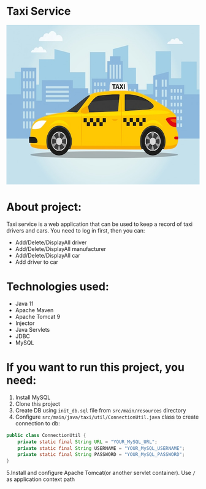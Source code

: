 # Taxi Service
<p align = "center">
<img alt="Taxi picture" height="417" src="src/main/resources/images/taxi.jpg">
</p>

# About project:
Taxi service is a web application that can be used to keep a record of taxi drivers and cars. You need to log in first, then you can:

- Add/Delete/DisplayAll driver
- Add/Delete/DisplayAll manufacturer
- Add/Delete/DisplayAll car
- Add driver to car

# Technologies used:

- Java 11
- Apache Maven
- Apache Tomcat 9
- Injector
- Java Servlets
- JDBC
- MySQL

# If you want to run this project, you need:
1. Install MySQL
2. Clone this project
3. Create DB using `init_db.sql` file from `src/main/resources` directory
4. Configure `src/main/java/taxi/util/ConnectionUtil.java` class to create connection to db:
```java
public class ConnectionUtil {
    private static final String URL = "YOUR_MySQL_URL";
    private static final String USERNAME = "YOUR_MySQL_USERNAME";
    private static final String PASSWORD = "YOUR_MySQL_PASSWORD";
}
```
5.Install and configure Apache Tomcat(or another servlet container). Use `/` as application context path
